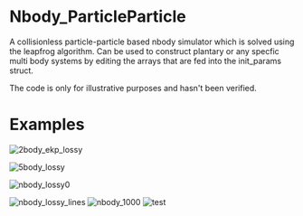 # Nbody_ParticleParticle

A collisionless particle-particle based nbody simulator which is solved using the leapfrog algorithm.
Can be used to construct plantary or any specfic multi body systems by editing the arrays that are fed into the init_params struct.

The code is only for illustrative purposes and hasn't been verified.

# Examples
![2body_ekp_lossy](https://user-images.githubusercontent.com/81137805/135306535-49ca67bc-09db-43b1-b9bf-827673e0beaf.gif)


![5body_lossy](https://user-images.githubusercontent.com/81137805/135307724-d1cffcbf-7801-4561-b1a8-a1297ae4e699.gif)

![nbody_lossy0](https://user-images.githubusercontent.com/81137805/135315066-ed9ccc9b-1126-49e3-aa0d-fd171c184c30.gif) 

![nbody_lossy_lines](https://user-images.githubusercontent.com/81137805/135316218-16b0c158-3d4a-4cf6-8ef6-836442e83c18.gif)
![nbody_1000](https://user-images.githubusercontent.com/81137805/135320003-4e89dd88-e253-401d-9beb-25669628cec3.gif)
![test](https://user-images.githubusercontent.com/81137805/135323312-8481c148-670f-42c7-b163-4a638822f02f.gif)
